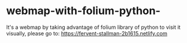 # webmap-with-folium-python-

It's a webmap by taking advantage of folium library of python
to visit it visually, please go to: https://fervent-stallman-2b1615.netlify.com

